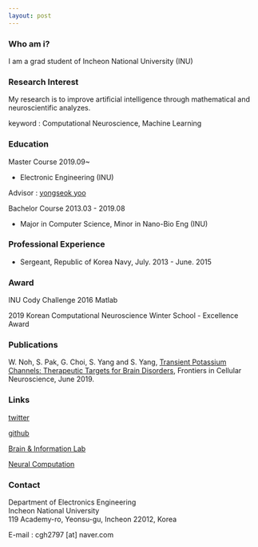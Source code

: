 ```yaml
---
layout: post
---
```


### Who am i?
I am a grad student of Incheon National University (INU)

### Research Interest

My research is to improve artificial intelligence through mathematical and neuroscientific analyzes.

keyword : Computational Neuroscience, Machine Learning

### Education
Master Course 2019.09~  

- Electronic Engineering (INU)  

Advisor : [yongseok yoo](https://scholar.google.co.kr/citations?user=4H5q0dEAAAAJ&hl=en)

Bachelor Course 2013.03 - 2019.08  

- Major in Computer Science, Minor in Nano-Bio Eng (INU)

### Professional Experience

- Sergeant, Republic of Korea Navy, July. 2013 - June. 2015 

### Award
INU Cody Challenge 2016 Matlab

2019 Korean Computational Neuroscience Winter School - Excellence Award

### Publications
W. Noh, S. Pak, G. Choi, S. Yang and S. Yang, [Transient Potassium Channels: Therapeutic Targets for Brain Disorders](https://www.frontiersin.org/articles/10.3389/fncel.2019.00265/full), Frontiers in Cellular Neuroscience, June 2019.

### Links
[twitter](https://twitter.com/inu_cgh)

[github](https://github.com/cgh2797)

[Brain & Information Lab](http://brain.inu.ac.kr/)

[Neural Computation](https://www.mitpressjournals.org/loi/neco)

### Contact
Department of Electronics Engineering  
Incheon National University  
119 Academy-ro, Yeonsu-gu, Incheon 22012, Korea  

E-mail : cgh2797 [at] naver.com
